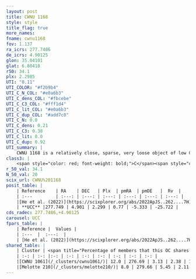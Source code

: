 ```yaml
---
layout: post
title: CWNU 1168
style: style
title_flag: true
more_names: 
fname: cwnu1168
fov: 1.137
ra_icrs: 277.7486
de_icrs: 4.90125
glon: 35.04101
glat: 6.80418
r50: 34.1
plx: 2.2985
UTI: "0.11"
UTI_COLOR: "#f2b9b4"
UTI_C_N_COL: "#e0a6b3"
UTI_C_dens_COL: "#fbcebe"
UTI_C_C3_COL: "#fff1d4"
UTI_C_lit_COL: "#e0a6b3"
UTI_C_dup_COL: "#add7c0"
UTI_C_N: 0.0
UTI_C_dens: 0.21
UTI_C_C3: 0.38
UTI_C_lit: 0.0
UTI_C_dup: 0.92
UTI_summary: |
    CWNU 1168 is a relatively close, sparse, very loose object of low C3 quality. It was recently reported in the literature.<br><br>This is very likely a unique object, which shares a very small percentage of members with at least one previously reported entry, and a small percentage with at least one entry reported in the same catalogue.<br><br><span style="color: #99180f; font-weight: bold;">Warning: </span>contains less than 25 stars with <i>P>0.5</i> estimated.
class3: |
    <span style="color: red; font-weight: bold;">C</span><span style="color: #FFC300; font-weight: bold;">B</span>
r_50_val: 34.1
N_50_val: 20
scix_url: CWNU%201168
posit_table: |
    | Reference    | RA    | DEC   | Plx  | pmRA  | pmDE   |  Rv  |
    | :---         | :---: | :---: | :---: | :---: | :---: | :---: |
    |[He et al. (2022)](https://scixplorer.org/abs/2022ApJS..262....7H) | 277.326 | 4.52 | 2.298 | 0.587 | -5.253 | -- |
    | **UCC** |277.749 | 4.901 | 2.299 | 0.77 | -5.333 | -25.722 | 
cds_radec: 277.7486,+4.90125
carousel: UCC
fpars_table: |
    | Reference |  Values |
    | :---  |  :---:  |
    | [He et al. (2022)](https://scixplorer.org/abs/2022ApJS..262....7H) | `A0=1.2, logAge=7.6` |
shared_table: |
    | Cluster | <span title="Percentage of members that this OC shares with the ones listed">%</span>   | RA   | DEC   | Plx   | pmRA  | pmDE  | Rv | UTI |
    | :-: | :-: |:-: | :-: | :-: | :-: | :-: | :-: | :-: |
    |[CWNU 1061](/_clusters/cwnu1061/)| 12.0 | 276.69 | 3.13 | 2.38 | 1.12 | -4.82 | -24.41 |0.15 |
    |[Melotte 210](/_clusters/melotte210/)| 8.0 | 279.66 | 5.45 | 2.11 | 1.26 | -4.95 | -24.82 |1.0 |
---
```

